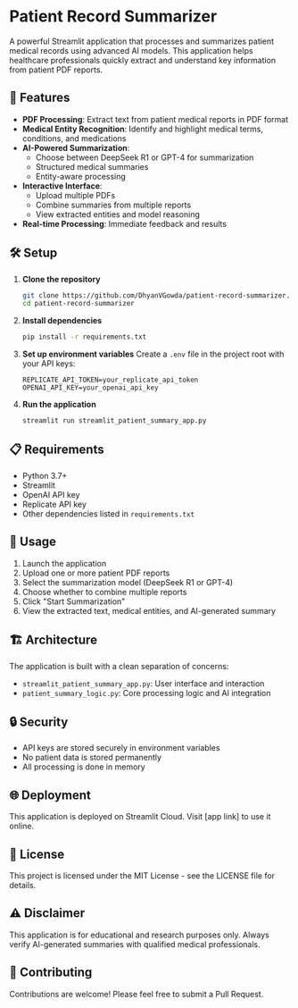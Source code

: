 # Patient Record Summarizer

A powerful Streamlit application that processes and summarizes patient medical records using advanced AI models. This application helps healthcare professionals quickly extract and understand key information from patient PDF reports.

## 🚀 Features

- **PDF Processing**: Extract text from patient medical reports in PDF format
- **Medical Entity Recognition**: Identify and highlight medical terms, conditions, and medications
- **AI-Powered Summarization**:
  - Choose between DeepSeek R1 or GPT-4 for summarization
  - Structured medical summaries
  - Entity-aware processing
- **Interactive Interface**:
  - Upload multiple PDFs
  - Combine summaries from multiple reports
  - View extracted entities and model reasoning
- **Real-time Processing**: Immediate feedback and results

## 🛠️ Setup

1. **Clone the repository**

   ```bash
   git clone https://github.com/DhyanVGowda/patient-record-summarizer.git
   cd patient-record-summarizer
   ```

2. **Install dependencies**

   ```bash
   pip install -r requirements.txt
   ```

3. **Set up environment variables**
   Create a `.env` file in the project root with your API keys:

   ```
   REPLICATE_API_TOKEN=your_replicate_api_token
   OPENAI_API_KEY=your_openai_api_key
   ```

4. **Run the application**
   ```bash
   streamlit run streamlit_patient_summary_app.py
   ```

## 📋 Requirements

- Python 3.7+
- Streamlit
- OpenAI API key
- Replicate API key
- Other dependencies listed in `requirements.txt`

## 🔧 Usage

1. Launch the application
2. Upload one or more patient PDF reports
3. Select the summarization model (DeepSeek R1 or GPT-4)
4. Choose whether to combine multiple reports
5. Click "Start Summarization"
6. View the extracted text, medical entities, and AI-generated summary

## 🏗️ Architecture

The application is built with a clean separation of concerns:

- `streamlit_patient_summary_app.py`: User interface and interaction
- `patient_summary_logic.py`: Core processing logic and AI integration

## 🔒 Security

- API keys are stored securely in environment variables
- No patient data is stored permanently
- All processing is done in memory

## 🌐 Deployment

This application is deployed on Streamlit Cloud. Visit [app link] to use it online.

## 📝 License

This project is licensed under the MIT License - see the LICENSE file for details.

## ⚠️ Disclaimer

This application is for educational and research purposes only. Always verify AI-generated summaries with qualified medical professionals.

## 🤝 Contributing

Contributions are welcome! Please feel free to submit a Pull Request.
